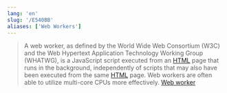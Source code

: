 ```yaml
---
lang: 'en'
slug: '/E540BB'
aliases: ['Web Workers']
---
```


> A web worker, as defined by the World Wide Web Consortium (W3C) and the Web Hypertext Application Technology Working Group (WHATWG), is a JavaScript script executed from an [HTML](./../.././docs/pages/HTML.md) page that runs in the background, independently of scripts that may also have been executed from the same [HTML](./../.././docs/pages/HTML.md) page. Web workers are often able to utilize multi-core CPUs more effectively. [Web worker](https://en.wikipedia.org/wiki/Web_worker)

<head>
  <html lang="en-US"/>
</head>
